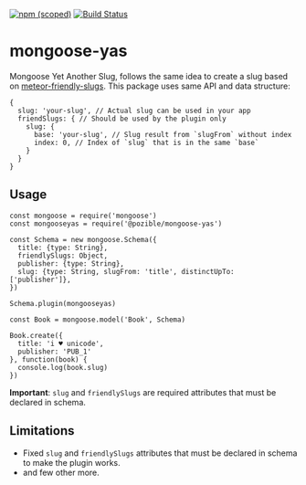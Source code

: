 [![npm (scoped)](https://img.shields.io/npm/v/@pozible/mongoose-yas.svg)](https://www.npmjs.com/package/@pozible/mongoose-yas)
[![Build Status](https://travis-ci.org/pozible/mongoose-yas.svg?branch=master)](https://travis-ci.org/pozible/mongoose-yas)

# mongoose-yas
Mongoose Yet Another Slug, follows the same idea to create a slug based on [meteor-friendly-slugs](https://github.com/todda00/meteor-friendly-slugs). This package uses same API and data structure:

```
{
  slug: 'your-slug', // Actual slug can be used in your app
  friendSlugs: { // Should be used by the plugin only
    slug: {
      base: 'your-slug', // Slug result from `slugFrom` without index
      index: 0, // Index of `slug` that is in the same `base`
    }
  }
}
```

## Usage

```
const mongoose = require('mongoose')
const mongooseyas = require('@pozible/mongoose-yas')

const Schema = new mongoose.Schema({
  title: {type: String},
  friendlySlugs: Object,
  publisher: {type: String},
  slug: {type: String, slugFrom: 'title', distinctUpTo: ['publisher']},
})

Schema.plugin(mongooseyas)

const Book = mongoose.model('Book', Schema)

Book.create({
  title: 'i ♥ unicode',
  publisher: 'PUB_1'
}, function(book) {
  console.log(book.slug)
})
```
**Important**: `slug` and `friendlySlugs` are required attributes that must be declared in schema.

## Limitations
- Fixed `slug` and `friendlySlugs` attributes that must be declared in schema to make the plugin works.
- and few other more.
